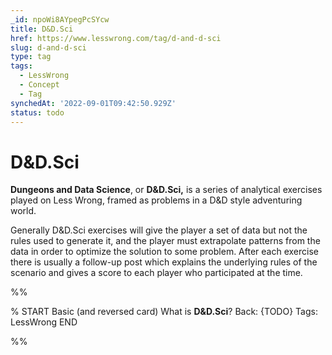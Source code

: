 ```yaml
---
_id: npoWi8AYpegPcSYcw
title: D&D.Sci
href: https://www.lesswrong.com/tag/d-and-d-sci
slug: d-and-d-sci
type: tag
tags:
  - LessWrong
  - Concept
  - Tag
synchedAt: '2022-09-01T09:42:50.929Z'
status: todo
---
```


# D&D.Sci

**Dungeons and Data Science**, or **D&D.Sci,** is a series of analytical exercises played on Less Wrong, framed as problems in a D&D style adventuring world.

Generally D&D.Sci exercises will give the player a set of data but not the rules used to generate it, and the player must extrapolate patterns from the data in order to optimize the solution to some problem. After each exercise there is usually a follow-up post which explains the underlying rules of the scenario and gives a score to each player who participated at the time.


%%

% START
Basic (and reversed card)
What is **D&D.Sci**?
Back: {TODO}
Tags: LessWrong
END

%%
	
